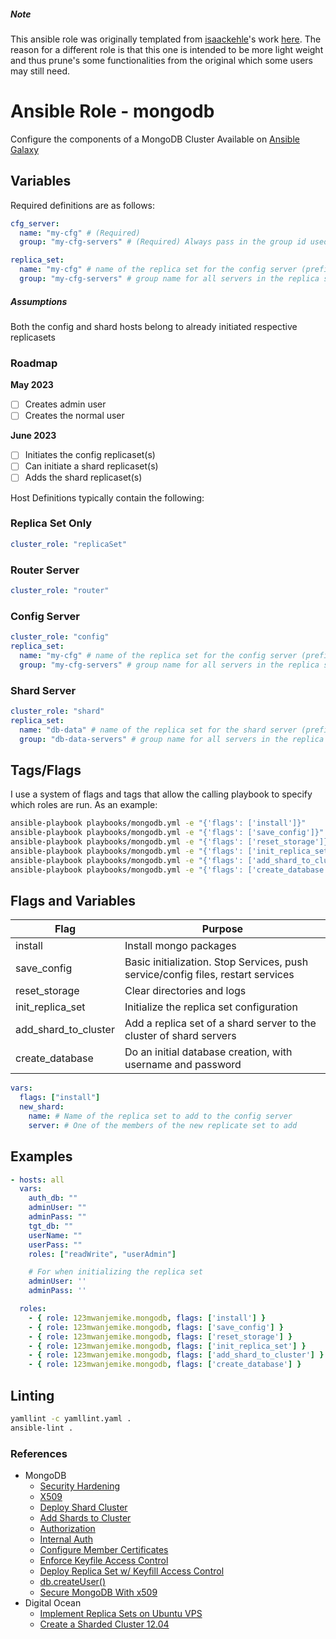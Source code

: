 ##### Note
This ansible role was originally templated from [isaackehle](https://github.com/isaackehle)'s work [here](https://github.com/isaackehle/ansible-mongodb).
The reason for a different role is that this one is intended to be more light weight and thus prune's some functionalities from the original which some users may still need.

# Ansible Role - mongodb

Configure the components of a MongoDB Cluster
Available on [Ansible Galaxy](https://galaxy.ansible.com/123mwanjemike/ansible_mongodb)

## Variables
Required definitions are as follows:

```yaml
cfg_server:
  name: "my-cfg" # (Required)
  group: "my-cfg-servers" # (Required) Always pass in the group id used for the config servers

replica_set:
  name: "my-cfg" # name of the replica set for the config server (prefix of fqdn)
  group: "my-cfg-servers" # group name for all servers in the replica set
```

##### Assumptions
Both the config and shard hosts belong to already initiated respective replicasets

### Roadmap
**May 2023**
- [ ] Creates admin user
- [ ] Creates the normal user

**June 2023**
- [ ] Initiates the config replicaset(s)
- [ ] Can initiate a shard replicaset(s)
- [ ] Adds the shard replicaset(s)

Host Definitions typically contain the following:

### Replica Set Only
```yaml
cluster_role: "replicaSet"
```

### Router Server
```yaml
cluster_role: "router"
```

### Config Server
```yaml
cluster_role: "config"
replica_set:
  name: "my-cfg" # name of the replica set for the config server (prefix of fqdn)
  group: "my-cfg-servers" # group name for all servers in the replica set
```

### Shard Server
```yaml
cluster_role: "shard"
replica_set:
  name: "db-data" # name of the replica set for the shard server (prefix of fqdn)
  group: "db-data-servers" # group name for all servers in the replica set
```

## Tags/Flags
I use a system of flags and tags that allow the calling playbook to specify which roles are run.
As an example:

```bash
ansible-playbook playbooks/mongodb.yml -e "{'flags': ['install']}"
ansible-playbook playbooks/mongodb.yml -e "{'flags': ['save_config']}"
ansible-playbook playbooks/mongodb.yml -e "{'flags': ['reset_storage']}"
ansible-playbook playbooks/mongodb.yml -e "{'flags': ['init_replica_set']}"
ansible-playbook playbooks/mongodb.yml -e "{'flags': ['add_shard_to_cluster']}"
ansible-playbook playbooks/mongodb.yml -e "{'flags': ['create_database']}"
```

## Flags and Variables
| Flag                 | Purpose                                                                          |
| -------------------- | -------------------------------------------------------------------------------- |
| install              | Install mongo packages                                                           |
| save_config          | Basic initialization. Stop Services, push service/config files, restart services |
| reset_storage        | Clear directories and logs                                                       |
| init_replica_set     | Initialize the replica set configuration                                         |
| add_shard_to_cluster | Add a replica set of a shard server to the cluster of shard servers              |
| create_database      | Do an initial database creation, with username and password                      |

```yaml
vars:
  flags: ["install"]
  new_shard:
    name: # Name of the replica set to add to the config server
    server: # One of the members of the new replicate set to add
```

## Examples
```yaml
- hosts: all
  vars:
    auth_db: ""
    adminUser: ""
    adminPass: ""
    tgt_db: ""
    userName: ""
    userPass: ""
    roles: ["readWrite", "userAdmin"]

    # For when initializing the replica set
    adminUser: ''
    adminPass: ''

  roles:
    - { role: 123mwanjemike.mongodb, flags: ['install'] }
    - { role: 123mwanjemike.mongodb, flags: ['save_config'] }
    - { role: 123mwanjemike.mongodb, flags: ['reset_storage'] }
    - { role: 123mwanjemike.mongodb, flags: ['init_replica_set'] }
    - { role: 123mwanjemike.mongodb, flags: ['add_shard_to_cluster'] }
    - { role: 123mwanjemike.mongodb, flags: ['create_database'] }
```

## Linting
```bash
yamllint -c yamllint.yaml .
ansible-lint .
```

### References
- MongoDB
  - [Security Hardening](https://docs.mongodb.com/manual/core/security-hardening/)
  - [X509](https://docs.mongodb.com/manual/core/security-x.509/)
  - [Deploy Shard Cluster](https://docs.mongodb.com/manual/tutorial/deploy-shard-cluster/)
  - [Add Shards to Cluster](https://docs.mongodb.com/manual/tutorial/add-shards-to-shard-cluster)
  - [Authorization](https://docs.mongodb.com/manual/core/authorization/)
  - [Internal Auth](https://docs.mongodb.com/manual/core/security-internal-authentication/)
  - [Configure Member Certificates](https://docs.mongodb.com/manual/tutorial/configure-x509-member-authentication/*x509-member-certificate)
  - [Enforce Keyfile Access Control](https://docs.mongodb.com/manual/tutorial/enforce-keyfile-access-control-in-existing-replica-set/)
  - [Deploy Replica Set w/ Keyfill Access Control](https://docs.mongodb.com/v3.2/tutorial/deploy-replica-set-with-keyfile-access-control/)
  - [db.createUser()](https://docs.mongodb.com/manual/reference/method/db.createUser/#db.createUser)
  - [Secure MongoDB With x509](https://www.mongodb.com/blog/post/secure-mongodb-with-x-509-authentication)
- Digital Ocean
  - [Implement Replica Sets on Ubuntu VPS](https://www.digitalocean.com/community/tutorials/how-to-implement-replication-sets-in-mongodb-on-an-ubuntu-vps)
  - [Create a Sharded Cluster 12.04](https://www.digitalocean.com/community/tutorials/how-to-create-a-sharded-cluster-in-mongodb-using-an-ubuntu-12-04-vps)
